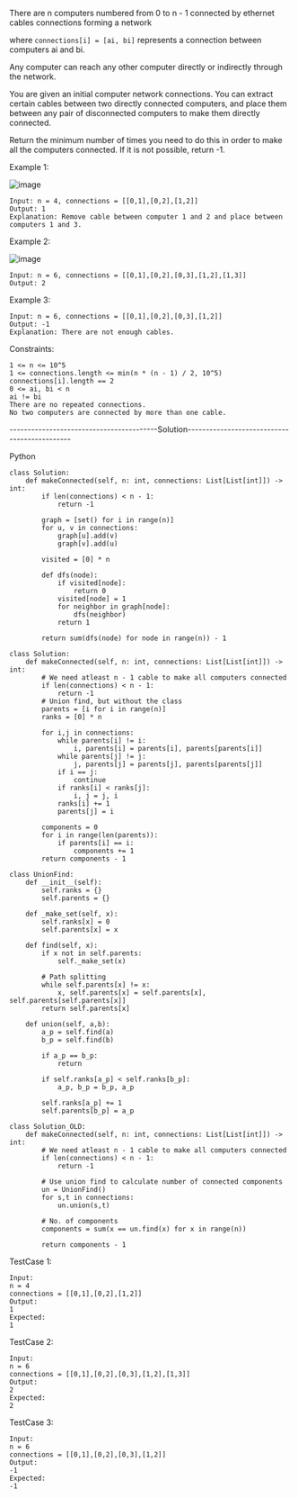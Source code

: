 There are n computers numbered from 0 to n - 1 connected by ethernet cables connections forming a network 

where ```connections[i] = [ai, bi]``` represents a connection between computers ai and bi. 

Any computer can reach any other computer directly or indirectly through the network.

You are given an initial computer network connections. 
You can extract certain cables between two directly connected computers, and place them between any pair of disconnected computers to make them directly connected.

Return the minimum number of times you need to do this in order to make all the computers connected. If it is not possible, return -1.

 

Example 1:

![image](https://user-images.githubusercontent.com/22728867/227228814-7c6e2903-2195-4186-85f1-4787894f87ee.png)

```
Input: n = 4, connections = [[0,1],[0,2],[1,2]]
Output: 1
Explanation: Remove cable between computer 1 and 2 and place between computers 1 and 3.
```

Example 2:

![image](https://user-images.githubusercontent.com/22728867/227228850-d5ff6a94-df7c-48aa-ba8b-79c4e6144e3d.png)

```
Input: n = 6, connections = [[0,1],[0,2],[0,3],[1,2],[1,3]]
Output: 2
```

Example 3:
```
Input: n = 6, connections = [[0,1],[0,2],[0,3],[1,2]]
Output: -1
Explanation: There are not enough cables.
```

Constraints:
```
1 <= n <= 10^5
1 <= connections.length <= min(n * (n - 1) / 2, 10^5)
connections[i].length == 2
0 <= ai, bi < n
ai != bi
There are no repeated connections.
No two computers are connected by more than one cable.
```


-----------------------------------------Solution---------------------------------------------

Python

```
class Solution:
    def makeConnected(self, n: int, connections: List[List[int]]) -> int:
        if len(connections) < n - 1:
            return -1
        
        graph = [set() for i in range(n)]
        for u, v in connections:
            graph[u].add(v)
            graph[v].add(u)
        
        visited = [0] * n

        def dfs(node):
            if visited[node]:
                return 0
            visited[node] = 1
            for neighbor in graph[node]:
                dfs(neighbor)
            return 1

        return sum(dfs(node) for node in range(n)) - 1
```


```
class Solution:
    def makeConnected(self, n: int, connections: List[List[int]]) -> int:
        # We need atleast n - 1 cable to make all computers connected
        if len(connections) < n - 1:
            return -1
        # Union find, but without the class
        parents = [i for i in range(n)]
        ranks = [0] * n

        for i,j in connections:
            while parents[i] != i:
                i, parents[i] = parents[i], parents[parents[i]]
            while parents[j] != j:
                j, parents[j] = parents[j], parents[parents[j]]
            if i == j:
                continue
            if ranks[i] < ranks[j]:
                i, j = j, i
            ranks[i] += 1
            parents[j] = i

        components = 0
        for i in range(len(parents)):
            if parents[i] == i:
                components += 1
        return components - 1
        
class UnionFind:
    def __init__(self):
        self.ranks = {}
        self.parents = {}
    
    def _make_set(self, x):
        self.ranks[x] = 0
        self.parents[x] = x
    
    def find(self, x):
        if x not in self.parents:
            self._make_set(x)

        # Path splitting
        while self.parents[x] != x:
            x, self.parents[x] = self.parents[x], self.parents[self.parents[x]]
        return self.parents[x]

    def union(self, a,b):
        a_p = self.find(a)
        b_p = self.find(b)

        if a_p == b_p:
            return

        if self.ranks[a_p] < self.ranks[b_p]:
            a_p, b_p = b_p, a_p
        
        self.ranks[a_p] += 1
        self.parents[b_p] = a_p
    
class Solution_OLD:
    def makeConnected(self, n: int, connections: List[List[int]]) -> int:
        # We need atleast n - 1 cable to make all computers connected
        if len(connections) < n - 1:
            return -1

        # Use union find to calculate number of connected components
        un = UnionFind()
        for s,t in connections:
            un.union(s,t)
        
        # No. of components
        components = sum(x == un.find(x) for x in range(n))

        return components - 1
```


TestCase 1:
```
Input:
n = 4
connections = [[0,1],[0,2],[1,2]]
Output:
1
Expected:
1
```

TestCase 2:
```
Input:
n = 6
connections = [[0,1],[0,2],[0,3],[1,2],[1,3]]
Output:
2
Expected:
2
```

TestCase 3:
```
Input:
n = 6
connections = [[0,1],[0,2],[0,3],[1,2]]
Output:
-1
Expected:
-1
```
